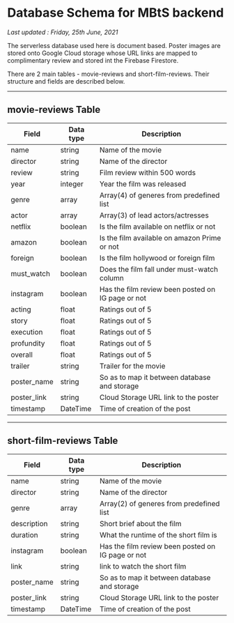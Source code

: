 # Database Schema for MBtS backend

_Last updated : Friday, 25th June, 2021_

The serverless database used here is document based. Poster images are stored onto Google Cloud storage whose URL links are mapped to complimentary review and stored int the Firebase Firestore.

There are 2 main tables - movie-reviews and short-film-reviews. Their structure and fields are described below.

---

## movie-reviews Table

| Field       | Data type     | Description                                       |
| ------------| --------------| ------------------------------------------------- |
| name        | string        | Name of the movie                                 |
| director    | string        | Name of the director                              |
| review      | string        | Film review within 500 words                      | 
| year        | integer       | Year the film was released                        |
| genre       | array<String> | Array(4) of generes from predefined list          |
| actor       | array<String> | Array(3) of lead actors/actresses                 |
| netflix     | boolean       | Is the film available on netflix or not           |
| amazon      | boolean       | Is the film available on amazon Prime or not      |
| foreign     | boolean       | Is the film hollywood or foreign film             |
| must_watch  | boolean       | Does the film fall under must-watch column        |
| instagram   | boolean       | Has the film review been posted on IG page or not |
| acting      | float         | Ratings out of 5                                  |
| story       | float         | Ratings out of 5                                  |
| execution   | float         | Ratings out of 5                                  |
| profundity  | float         | Ratings out of 5                                  |
| overall     | float         | Ratings out of 5                                  |
| trailer     | string        | Trailer for the movie                             |
| poster_name | string        | So as to map it between database and storage      |
| poster_link | string        | Cloud Storage URL link to the poster              |
| timestamp   | DateTime      | Time of creation of the post                      |

---

## short-film-reviews Table

| Field       | Data type     | Description                                       |
| ----------- | ------------- | ------------------------------------------------- |
| name        | string        | Name of the movie                                 |
| director    | string        | Name of the director                              |
| genre       | array<String> | Array(2) of generes from predefined list          |
| description | string        | Short brief about the film                        |
| duration    | string        | What the runtime of the short film is             |
| instagram   | boolean       | Has the film review been posted on IG page or not |
| link        | string        | link to watch the short film                      |
| poster_name | string        | So as to map it between database and storage      |
| poster_link | string        | Cloud Storage URL link to the poster              |
| timestamp   | DateTime      | Time of creation of the post                      |